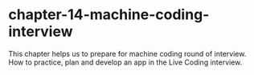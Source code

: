 # chapter-14-machine-coding-interview
This chapter helps us to prepare for machine coding round of interview. How to practice, plan and develop an app in the Live Coding interview. 
